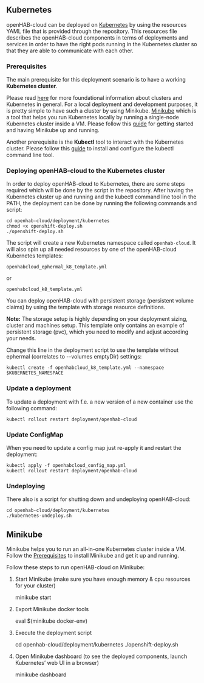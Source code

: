 ## Kubernetes

openHAB-cloud can be deployed on [Kubernetes](https://kubernetes.io) by using the resources YAML file that is provided through the
repository. This resources file describes the openHAB-cloud components in terms of deployments and services in order to have the
right pods running in the Kubernetes cluster so that they are able to communicate with each other.

### <a name="prerequisites"></a> Prerequisites

The main prerequisite for this deployment scenario is to have a working **Kubernetes cluster**.

Please read [here](https://kubernetes.io/docs/user-journeys/users/application-developer/foundational/) for more foundational
information about clusters and Kubernetes in general. For a local deployment and development purposes, it is pretty simple to have
such a cluster by using Minikube.
[Minikube](https://kubernetes.io/docs/tasks/tools/install-minikube/) which is a tool that helps you run Kubernetes locally by
running a single-node Kubernetes cluster inside a VM. Please follow
this [guide](https://kubernetes.io/docs/getting-started-guides/minikube/) for getting started and having Minikube up and running.

Another prerequisite is the **Kubectl** tool to interact with the Kubernetes cluster. Please follow
this [guide](https://kubernetes.io/docs/tasks/tools/install-kubectl/#install-kubectl) to install and configure the kubectl command
line tool.

### Deploying openHAB-cloud to the Kubernetes cluster

In order to deploy openHAB-cloud to Kubernetes, there are some steps required which will be done by the script in the repository.
After having the Kubernetes cluster up and running and the kubectl command line tool in the PATH, the deployment can be done by
running the following commands and script:

    cd openhab-cloud/deployment/kubernetes
    chmod +x openshift-deploy.sh
    ./openshift-deploy.sh

The script will create a new Kubernetes namespace called ``openhab-cloud``. It will also spin up all needed resources by one of
the openHAB-cloud Kubernetes templates:

    openhabcloud_ephermal_k8_template.yml

or

    openhabcloud_k8_template.yml

You can deploy openHAB-cloud with persistent storage (persistent volume claims) by using the template with storage resource
definitions.

**Note:** The storage setup is highly depending on your deployment sizing, cluster and machines setup. This template only contains
an example of persistent storage (pvc), which you need to modify and adjust according your needs.

Change this line in the deployment script to use the template without ephermal (correlates to --volumes emptyDir) settings:

    kubectl create -f openhabcloud_k8_template.yml --namespace $KUBERNETES_NAMESPACE

### Update a deployment

To update a deployment with f.e. a new version of a new container use the following command:

    kubectl rollout restart deployment/openhab-cloud

### Update ConfigMap

When you need to update a config map just re-apply it and restart the deployment:

    kubectl apply -f openhabcloud_config_map.yml
    kubectl rollout restart deployment/openhab-cloud

### Undeploying

There also is a script for shutting down and undeploying openHAB-cloud:

    cd openhab-cloud/deployment/kubernetes
    ./kubernetes-undeploy.sh

## Minikube

Minikube helps you to run an all-in-one Kubernetes cluster inside a VM. Follow the [Prerequisites](#prerequisites) to install
Minikube and get it up and running.

Follow these steps to run openHAB-cloud on Minikube:

1. Start Minikube (make sure you have enough memory & cpu resources for your cluster)

   minikube start

2. Export Minikube docker tools

   eval $(minikube docker-env)

3. Execute the deployment script

   cd openhab-cloud/deployment/kubernetes ./openshift-deploy.sh

5. Open Minikube dashboard (to see the deployed components, launch Kubernetes’ web UI in a browser)

   minikube dashboard
